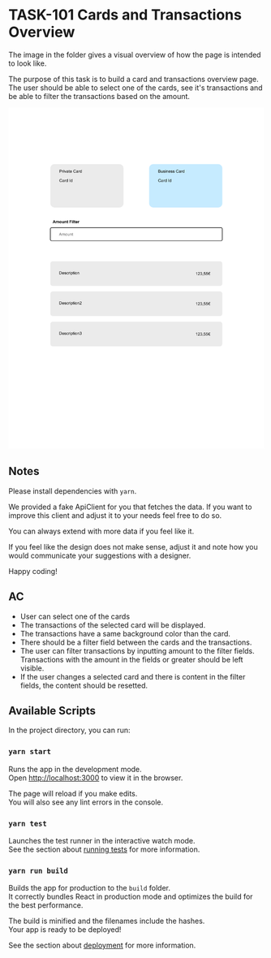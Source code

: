 # TASK-101 Cards and Transactions Overview

The image in the folder gives a visual overview of how the page is intended to look like.

The purpose of this task is to build a card and transactions overview page. The user should be able to select one of the cards, see it's transactions and be able to filter the transactions based on the amount.

![Card and transactions overview](docs/cardTransactionDesigns.png)

## Notes

Please install dependencies with `yarn`.

We provided a fake ApiClient for you that fetches the data. If you want to improve this client and adjust it to your needs feel free to do so.

You can always extend with more data if you feel like it.

If you feel like the design does not make sense, adjust it and note how you would communicate your suggestions with a designer.

Happy coding!

## AC

- User can select one of the cards
- The transactions of the selected card will be displayed.
- The transactions have a same background color than the card.
- There should be a filter field between the cards and the transactions.
- The user can filter transactions by inputting amount to the filter fields. Transactions with the amount in the fields or greater should be left visible.
- If the user changes a selected card and there is content in the filter fields, the content should be resetted.

## Available Scripts

In the project directory, you can run:

### `yarn start`

Runs the app in the development mode.\
Open [http://localhost:3000](http://localhost:3000) to view it in the browser.

The page will reload if you make edits.\
You will also see any lint errors in the console.

### `yarn test`

Launches the test runner in the interactive watch mode.\
See the section about [running tests](https://facebook.github.io/create-react-app/docs/running-tests) for more information.

### `yarn run build`

Builds the app for production to the `build` folder.\
It correctly bundles React in production mode and optimizes the build for the best performance.

The build is minified and the filenames include the hashes.\
Your app is ready to be deployed!

See the section about [deployment](https://facebook.github.io/create-react-app/docs/deployment) for more information.
